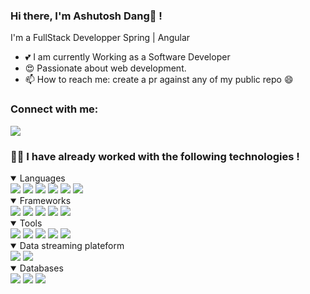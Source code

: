 ### Hi there, I'm Ashutosh Dang👋 !

I'm a FullStack Developper Spring | Angular </br>
- 💕 I am currently Working as a Software Developer </br>
- 😍 Passionate about web development. </br>
- 📫 How to reach me: create a pr against any of my public repo 😄
</div>  

### Connect with me:
<a href="https://www.linkedin.com/in/ashutosh-dang/">
  <img src="https://img.shields.io/badge/LinkedIn-0077B5?style=for-the-badge&logo=linkedin&logoColor=white"/>
</a>

</br>

### 👨‍💻 I have already worked with the following technologies !
<details open>
  <summary> 
    Languages
  </summary>

<img src="https://img.shields.io/badge/Java-ED8B00?style=for-the-badge&logo=java&logoColor=white"/>
<img src="https://img.shields.io/badge/JavaScript-323330?style=for-the-badge&logo=javascript&logoColor=F7DF1E"/>
<img src="https://img.shields.io/badge/TypeScript-007ACC?style=for-the-badge&logo=typescript&logoColor=white"/>
<img src="https://img.shields.io/badge/Python-white?style=for-the-badge&logo=python&logoColor=356D9C"/>
<img src="https://img.shields.io/badge/HTML5-E34F26?style=for-the-badge&logo=html5&logoColor=white"/>
<img src="https://img.shields.io/badge/CSS3-1572B6?style=for-the-badge&logo=css3&logoColor=white"/>
</details>

<details open>
  <summary> 
    Frameworks
  </summary>
<img src="https://img.shields.io/badge/Spring-6DB33F?style=for-the-badge&logo=spring&logoColor=white"/>
<img src="https://img.shields.io/badge/Angular-BD002E?style=for-the-badge&logo=angular&logoColor=white"/>
<img src="https://img.shields.io/badge/Docker-2CA5E0?style=for-the-badge&logo=docker&logoColor=white"/> 
<img src="https://img.shields.io/badge/kubernetes-%23326ce5.svg?style=for-the-badge&logo=kubernetes&logoColor=white"/> 
<img src="https://img.shields.io/badge/GoogleCloud-%234285F4.svg?style=for-the-badge&logo=google-cloud&logoColor=white"/> 

</details>


<details open>
  <summary> 
    Tools
  </summary>
<img src="https://img.shields.io/badge/jenkins-%232C5263.svg?style=for-the-badge&logo=jenkins&logoColor=white"/>
<img src="https://img.shields.io/badge/git-%23F05033.svg?style=for-the-badge&logo=git&logoColor=white"/>
<img src="https://img.shields.io/badge/Docker-2CA5E0?style=for-the-badge&logo=docker&logoColor=white"/> 
<img src="https://img.shields.io/badge/kubernetes-%23326ce5.svg?style=for-the-badge&logo=kubernetes&logoColor=white"/> 
<img src="https://img.shields.io/badge/GoogleCloud-%234285F4.svg?style=for-the-badge&logo=google-cloud&logoColor=white"/> 

</details>



<details open>
  <summary> 
    Data streaming plateform
  </summary>
<img src="https://img.shields.io/badge/Apache_Kafka-231F20?style=for-the-badge&logo=apache-kafka&logoColor=white"/>
<img src="https://img.shields.io/badge/Rabbitmq-FF6600?style=for-the-badge&logo=rabbitmq&logoColor=white"/>
</details>


<details open>
  <summary> 
    Databases
  </summary>
<img src="https://img.shields.io/badge/MySQL-00000F?style=for-the-badge&logo=mysql&logoColor=white"/>
<img src="https://img.shields.io/badge/MongoDB-4EA94B?style=for-the-badge&logo=mongodb&logoColor=white"/>
 <img src="https://img.shields.io/badge/PostgreSQL-31648C?style=for-the-badge&logo=PostgreSQL&logoColor=white"/>
</details>

